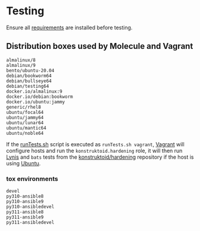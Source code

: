 # Testing

Ensure all [requirements](./requirements-dev.txt) are installed before testing.

## Distribution boxes used by Molecule and Vagrant

```console
almalinux/8
almalinux/9
bento/ubuntu-20.04
debian/bookworm64
debian/bullseye64
debian/testing64
docker.io/almalinux:9
docker.io/debian:bookworm
docker.io/ubuntu:jammy
generic/rhel8
ubuntu/focal64
ubuntu/jammy64
ubuntu/lunar64
ubuntu/mantic64
ubuntu/noble64
```

If the [runTests.sh](runTests.sh) script is executed as `runTests.sh vagrant`,
[Vagrant](https://www.vagrantup.com/ "Vagrant") will configure hosts and run the
`konstruktoid.hardening` role, it will then run
[Lynis](https://github.com/CISOfy/lynis/ "Lynis") and `bats` tests from the
[konstruktoid/hardening](https://github.com/konstruktoid/hardening "konstruktoid/hardening")
repository if the host is using [Ubuntu](https://ubuntu.com/ "Ubuntu").

### tox environments

```console
devel
py310-ansible8
py310-ansible9
py310-ansibledevel
py311-ansible8
py311-ansible9
py311-ansibledevel
```
